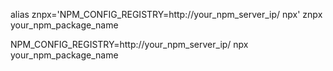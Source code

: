 alias znpx='NPM_CONFIG_REGISTRY=http://your_npm_server_ip/ npx'
znpx your_npm_package_name

NPM_CONFIG_REGISTRY=http://your_npm_server_ip/ npx your_npm_package_name